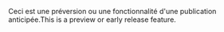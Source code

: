 <span data-ttu-id="6375f-101">Ceci est une préversion ou une fonctionnalité d'une publication anticipée.</span><span class="sxs-lookup"><span data-stu-id="6375f-101">This is a preview or early release feature.</span></span>